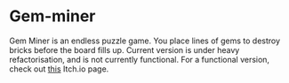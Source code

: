 # Gem-miner
Gem Miner is an endless puzzle game. You place lines of gems to destroy bricks before the board fills up.
Current version is under heavy refactorisation, and is not currently functional.
For a functional version, check out [this](https://peckychicken.itch.io/gem-miner) Itch.io page.
